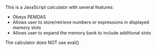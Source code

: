 This is a JavaScript calculator with several features:

- Obeys PEMDAS
- Allows user to store/retrieve numbers or expressions in displayed memory slots
- Allows user to expand the memory bank to include additional slots

The calculator does NOT use eval()
